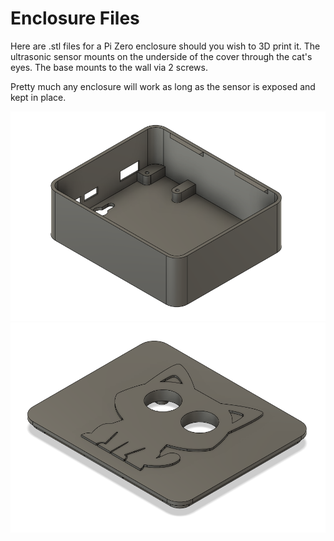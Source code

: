 # Enclosure Files

Here are .stl files for a Pi Zero enclosure should you wish to 3D print
it. The ultrasonic sensor mounts on the underside of the cover through
the cat's eyes. The base mounts to the wall via 2 screws.

Pretty much any enclosure will work as long as the sensor is exposed and
kept in place.

![cad image of base model](base.png)
![cad image of cover model](cover.png)
